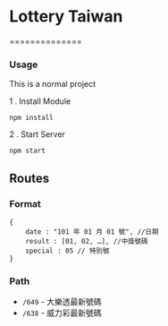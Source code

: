 # Lottery Taiwan
==============
### Usage

This is a normal project

1 . Install Module

```
npm install
```

2 . Start Server

```
npm start 
```


## Routes
### Format
```
{ 
	date : "101 年 01 月 01 號", //日期
	result : [01, 02, …], //中獎號碼
	special : 05 // 特別號
}
```
### Path
* ```/649``` - 大樂透最新號碼
* ```/638``` - 威力彩最新號碼
